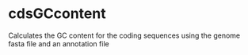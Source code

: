 # cdsGCcontent
Calculates the GC content for the coding sequences using the genome fasta file and an annotation file
